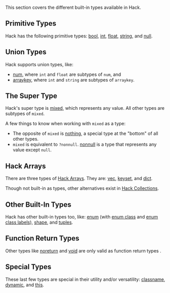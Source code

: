 This section covers the different built-in types available in Hack.

## Primitive Types
Hack has the following primitive types:
[bool](/hack/built-in-types/bool),
[int](/hack/built-in-types/int),
[float](/hack/built-in-types/float),
[string](/hack/built-in-types/string), and
[null](/hack/built-in-types/null).

## Union Types
Hack supports union types, like:
* [num](/hack/built-in-types/num), where `int` and `float` are subtypes of `num`, and
* [arraykey](/hack/built-in-types/arraykey), where `int` and `string` are subtypes of `arraykey`.

## The Super Type
Hack's super type is [mixed](/hack/built-in-types/mixed), which represents any value. All other types are subtypes of `mixed`.

A few things to know when working with `mixed` as a type:
* The opposite of `mixed` is [nothing](/hack/built-in-types/nothing), a special type at the "bottom" of all other types.
* `mixed` is equivalent to `?nonnull`. [nonnull](/hack/built-in-types/nonnull) is a type that represents any value except `null`.

## Hack Arrays
There are three types of [Hack Arrays](/hack/arrays-and-collections/introduction). They are:
[vec](/hack/arrays-and-collections/hack-arrays#vec),
[keyset](/hack/arrays-and-collections/hack-arrays#keyset), and
[dict](/hack/arrays-and-collections/hack-arrays#dict).

Though not built-in as types, other alternatives exist in [Hack Collections](/hack/arrays-and-collections/collections).

## Other Built-In Types
Hack has other built-in types too, like:
[enum](/hack/built-in-types/enum) (with [enum class](/hack/built-in-types/enum-class) and [enum class labels](/hack/built-in-types/enum-class-label)),
[shape](/hack/built-in-types/shapes), and
[tuples](/hack/built-in-types/tuples).

## Function Return Types
Other types like [noreturn](/hack/built-in-types/noreturn) and [void](/hack/built-in-types/void) are only valid as function return types .

## Special Types
These last few types are special in their utility and/or versatility:
[classname](/hack/built-in-types/classname),
[dynamic](/hack/built-in-types/dynamic), and
[this](/hack/built-in-types/this).
